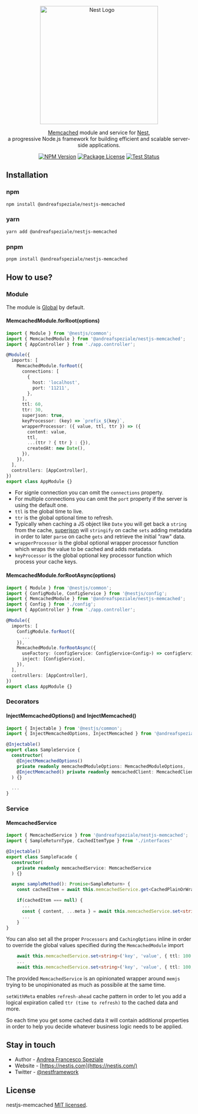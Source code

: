<div align="center">
  <p>
    <a href="https://nestjs.com/" target="blank">
      <img src="https://nestjs.com/img/logo_text.svg" width="320" alt="Nest Logo" />
    </a>
  </p>

  <p>
    <a href="https://memcached.org/" target="blank">Memcached</a> module and service for <a href="https://github.com/nestjs/nest" target="blank">Nest</a>,<br>
    a progressive Node.js framework for building efficient and scalable server-side applications.
  </p>

<a href="https://www.npmjs.com/@andreafspeziale/nestjs-memcached" target="_blank"><img src="https://img.shields.io/npm/v/@andreafspeziale/nestjs-memcached.svg" alt="NPM Version" /></a>
<a href="https://www.npmjs.com/@andreafspeziale/nestjs-memcached" target="_blank"><img src="https://img.shields.io/npm/l/@andreafspeziale/nestjs-memcached.svg" alt="Package License" /></a>
<a href="https://github.com/andreafspeziale/nestjs-memcached/actions" target="_blank"><img src="https://img.shields.io/github/workflow/status/andreafspeziale/nestjs-memcached/Test" alt="Test Status"/></a>

</div>

## Installation

### npm

```sh
npm install @andreafspeziale/nestjs-memcached
```

### yarn

```sh
yarn add @andreafspeziale/nestjs-memcached
```

### pnpm

```sh
pnpm install @andreafspeziale/nestjs-memcached
```

## How to use?

### Module

The module is <a href="https://docs.nestjs.com/modules#global-modules" target="blank">Global</a> by default.

#### MemcachedModule.forRoot(options)

```ts
import { Module } from '@nestjs/common';
import { MemcachedModule } from '@andreafspeziale/nestjs-memcached';
import { AppController } from './app.controller';

@Module({
  imports: [
    MemcachedModule.forRoot({
      connections: [
        {
          host: 'localhost',
          port: '11211',
        },
      ],
      ttl: 60,
      ttr: 30,
      superjson: true,
      keyProcessor: (key) => `prefix_${key}`,
      wrapperProcessor: ({ value, ttl, ttr }) => ({
        content: value,
        ttl,
        ...(ttr ? { ttr } : {}),
        createdAt: new Date(),
      }),
    }),
  ],
  controllers: [AppController],
})
export class AppModule {}
```

- For signle connection you can omit the `connections` property.
- For multiple connections you can omit the `port` property if the server is using the default one.
- `ttl` is the global time to live.
- `ttr` is the global optional time to refresh.
- Typically when caching a JS object like `Date` you will get back a `string` from the cache, [superjson](https://github.com/blitz-js/superjson) will `stringify` on cache `sets` adding metadata in order to later `parse` on cache `gets` and retrieve the initial "raw" data.
- `wrapperProcessor` is the global optional wrapper processor function which wraps the value to be cached and adds metadata.
- `keyProcessor` is the global optional key processor function which process your cache keys.

#### MemcachedModule.forRootAsync(options)

```ts
import { Module } from '@nestjs/common';
import { ConfigModule, ConfigService } from '@nestjs/config';
import { MemcachedModule } from '@andreafspeziale/nestjs-memcached';
import { Config } from './config';
import { AppController } from './app.controller';

@Module({
  imports: [
    ConfigModule.forRoot({
      ...
    }),
    MemcachedModule.forRootAsync({
      useFactory: (configService: ConfigService<Config>) => configService.get('memcached'),
      inject: [ConfigService],
    }),
  ],
  controllers: [AppController],
})
export class AppModule {}
```

### Decorators

#### InjectMemcachedOptions() and InjectMemcached()

```ts
import { Injectable } from '@nestjs/common';
import { InjectMemcachedOptions, InjectMemcached } from '@andreafspeziale/nestjs-memcached';

@Injectable()
export class SampleService {
  constructor(
    @InjectMemcachedOptions()
    private readonly memcachedModuleOptions: MemcachedModuleOptions,
    @InjectMemcached() private readonly memcachedClient: MemcachedClient
  ) {}

  ...
}
```

### Service

#### MemcachedService

```ts
import { MemcachedService } from '@andreafspeziale/nestjs-memcached';
import { SampleReturnType, CachedItemType } from './interfaces'

@Injectable()
export class SampleFacade {
  constructor(
    private readonly memcachedService: MemcachedService
  ) {}

  async sampleMethod(): Promise<SampleReturn> {
    const cachedItem = await this.memcachedService.get<CachedPlainOrWrappedItem>(cachedItemKey);

    if(cachedItem === null) {
      ...
      const { content, ...meta } = await this.memcachedService.set<string>('key', 'value');
      ...
    }
}
```

You can also set all the proper `Processors` and `CachingOptions` inline in order to override the global values specified during the `MemcachedModule` import

```ts
    await this.memcachedService.set<string>('key', 'value', { ttl: 100 });
    ...
    await this.memcachedService.set<string>('key', 'value', { ttl: 100, ttr: 50 });
```

The provided `MemcachedService` is an opinionated wrapper around `memjs` trying to be unopinionated as much as possibile at the same time.

`setWithMeta` enables `refresh-ahead` cache pattern in order to let you add a logical expiration called `ttr (time to refresh)` to the cached data and more.

So each time you get some cached data it will contain additional properties in order to help you decide whatever business logic needs to be applied.

## Stay in touch

- Author - [Andrea Francesco Speziale](https://twitter.com/andreafspeziale)
- Website - [https://nestjs.com](https://nestjs.com/)
- Twitter - [@nestframework](https://twitter.com/nestframework)

## License

nestjs-memcached [MIT licensed](LICENSE).
